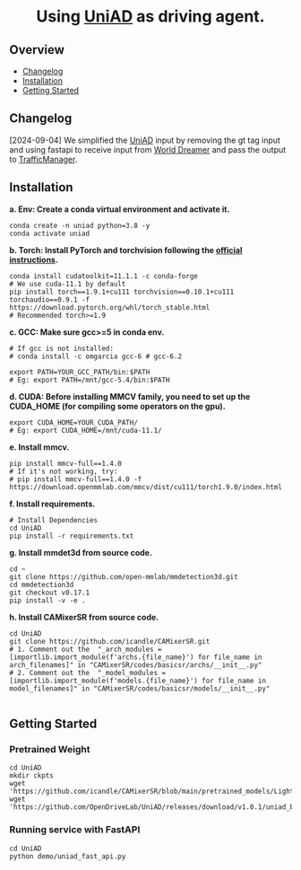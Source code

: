 <div align="center">   
  
# Using [UniAD](https://github.com/OpenDriveLab/UniAD) as driving agent.

</div>


<!-- <h3 align="center">
  <a href="https://arxiv.org/abs/2212.10156">arXiv</a> |
  <a href="https://www.youtube.com/watch?v=cyrxJJ_nnaQ">Video</a> |
  <a href="https://opendrivelab.com/e2ead/UniAD_plenary_talk_slides.pdf">Slides</a>
</h3> -->



## Overview
- [Changelog](#changelog)
- [Installation](#installation)
- [Getting Started](#getting-started)


## Changelog
[2024-09-04] We simplified the [UniAD](https://github.com/OpenDriveLab/UniAD) input by removing the gt tag input and using fastapi to receive input from [World Dreamer](../../WorldDreamer/) and pass the output to [TrafficManager](../../TrafficManager/).

## Installation

**a. Env: Create a conda virtual environment and activate it.**
```shell
conda create -n uniad python=3.8 -y
conda activate uniad
```

**b. Torch: Install PyTorch and torchvision following the [official instructions](https://pytorch.org/).**
```shell
conda install cudatoolkit=11.1.1 -c conda-forge
# We use cuda-11.1 by default
pip install torch==1.9.1+cu111 torchvision==0.10.1+cu111 torchaudio==0.9.1 -f https://download.pytorch.org/whl/torch_stable.html
# Recommended torch>=1.9
```


**c. GCC: Make sure gcc>=5 in conda env.**
```shell
# If gcc is not installed:
# conda install -c omgarcia gcc-6 # gcc-6.2

export PATH=YOUR_GCC_PATH/bin:$PATH
# Eg: export PATH=/mnt/gcc-5.4/bin:$PATH
```

**d. CUDA: Before installing MMCV family, you need to set up the CUDA_HOME (for compiling some operators on the gpu).**
```shell
export CUDA_HOME=YOUR_CUDA_PATH/
# Eg: export CUDA_HOME=/mnt/cuda-11.1/
```

**e. Install mmcv.**
```shell
pip install mmcv-full==1.4.0
# If it's not working, try:
# pip install mmcv-full==1.4.0 -f https://download.openmmlab.com/mmcv/dist/cu111/torch1.9.0/index.html
```

**f. Install requirements.**
```shell
# Install Dependencies
cd UniAD
pip install -r requirements.txt
```


**g. Install mmdet3d from source code.**
```shell
cd ~
git clone https://github.com/open-mmlab/mmdetection3d.git
cd mmdetection3d
git checkout v0.17.1
pip install -v -e .
```

**h. Install CAMixerSR from source code.**
```shell
cd UniAD
git clone https://github.com/icandle/CAMixerSR.git
# 1. Comment out the  "_arch_modules = [importlib.import_module(f'archs.{file_name}') for file_name in arch_filenames]" in "CAMixerSR/codes/basicsr/archs/__init__.py" 
# 2. Comment out the  "_model_modules = [importlib.import_module(f'models.{file_name}') for file_name in model_filenames]" in "CAMixerSR/codes/basicsr/models/__init__.py" 


```

## Getting Started

### Pretrained Weight
```shell
cd UniAD
mkdir ckpts
wget 'https://github.com/icandle/CAMixerSR/blob/main/pretrained_models/LightSR/CAMixerSRx4_DF.pth'
wget 'https://github.com/OpenDriveLab/UniAD/releases/download/v1.0.1/uniad_base_e2e.pth'
```

### Running service with FastAPI

```shell
cd UniAD
python demo/uniad_fast_api.py
```

